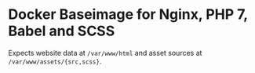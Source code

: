 Docker Baseimage for Nginx, PHP 7, Babel and SCSS
=================================================

Expects website data at `/var/www/html` and asset sources
at `/var/www/assets/{src,scss}`.
